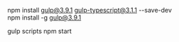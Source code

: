 npm install gulp@3.9.1 gulp-typescript@3.1.1 --save-dev  
npm install -g gulp@3.9.1  

gulp scripts 
npm start  

